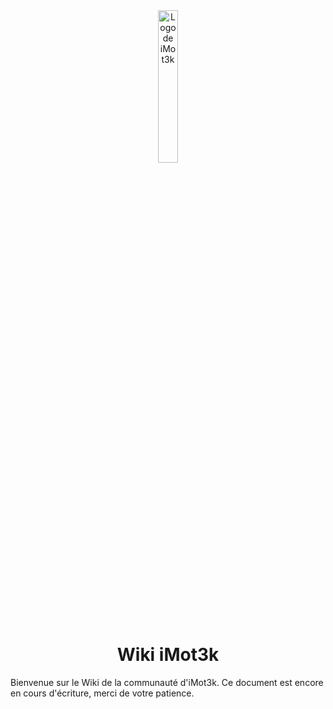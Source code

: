 <div style="text-align: center;">
    <img src="https://github.wiki.imot3k.fr/global_assets/WikiMot3k.webp" alt="Logo de iMot3k" width="25%"/>
    <h1>Wiki iMot3k</h1>
</div>

Bienvenue sur le Wiki de la communauté d'iMot3k. Ce document est encore en cours d'écriture, merci de votre patience.
